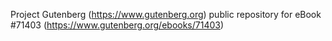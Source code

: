 Project Gutenberg (https://www.gutenberg.org) public repository
for eBook #71403 (https://www.gutenberg.org/ebooks/71403)
